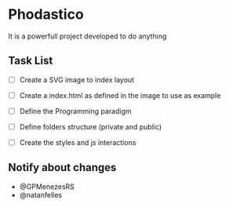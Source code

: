 # Phodastico

It is a powerfull project developed to do anything

## Task List

- [ ] Create a SVG image to index layout
- [ ] Create a index.html as defined in the image to use as example
- [ ] Define the Programming paradigm
- [ ] Define folders structure (private and public)
- [ ] Create the styles and js interactions 


## Notify about changes

* @GPMenezesRS
* @natanfelles

